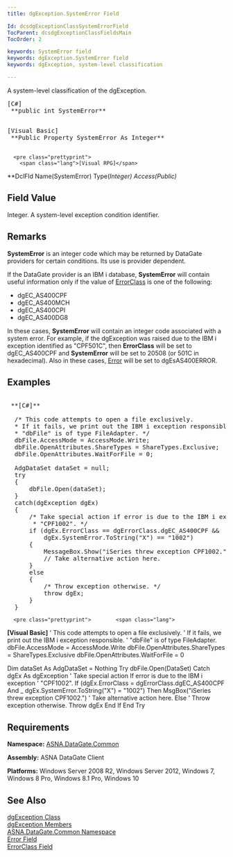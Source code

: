 ```yaml
---
title: dgException.SystemError Field

Id: dcsdgExceptionClassSystemErrorField
TocParent: dcsdgExceptionClassFieldsMain
TocOrder: 2

keywords: SystemError field
keywords: dgException.SystemError field
keywords: dgException, system-level classification

---
```


A system-level classification of the <span>dgException</span>. 
<pre><span class="lang">[C#]</span>
 **public int SystemError** 
      </pre>
<pre><span class="lang">[Visual Basic] </span>
 **Public Property SystemError As Integer** 
      </pre>
      <pre class="prettyprint">
        <span class="lang">[Visual RPG]</span>
 **DclFld Name(SystemError) Type(*Integer) Access(*Public)** 
      </pre>

## Field Value

Integer. A system-level exception condition identifier.
## Remarks

**SystemError** is an integer code which may be returned by DataGate providers for certain conditions. Its use is provider dependent.

If the DataGate provider is an IBM i database, <span> **SystemError** </span> will contain useful information only if the value of [ ErrorClass](dgexception-class-error-class-field.html) is one of the following:

- dgEC_AS400CPF
- dgEC_AS400MCH
- dgEC_AS400CPI
- dgEC_AS400DG8

In these cases, <span> **SystemError** </span> will contain an integer code associated with a system error. For example, if the <span>dgException</span> was raised due to the IBM i exception identified as "CPF501C", then <span> **ErrorClass** </span> will be set to dgEC_AS400CPF and <span> **SystemError** </span> will be set to 20508 (or 501C in hexadecimal). Also in these cases, [ Error](dgexception-class-error-field.html) will be set to dgEsAS400ERROR.
## Examples

<pre class="prettyprint">        <span class="lang">
 **[C#]** 
        </span>
  /* This code attempts to open a file exclusively. 
  * If it fails, we print out the IBM i exception responsible.
  * "dbFile" is of type FileAdapter. */ 
  dbFile.AccessMode = AccessMode.Write;
  dbFile.OpenAttributes.ShareTypes = ShareTypes.Exclusive;
  dbFile.OpenAttributes.WaitForFile = 0;

  AdgDataSet dataSet = null;
  try
  {
      dbFile.Open(dataSet);
  }
  catch(dgException dgEx)
  {
      /* Take special action if error is due to the IBM i exception
       * "CPF1002". */
      if (dgEx.ErrorClass == dgErrorClass.dgEC_AS400CPF &amp;&amp;
          dgEx.SystemError.ToString("X") == "1002")
      {
          MessageBox.Show("iSeries threw exception CPF1002.");
          // Take alternative action here.
      }
      else
      {
          /* Throw exception otherwise. */
          throw dgEx;
      }
  }</pre>
      <pre class="prettyprint">        <span class="lang">
 **[Visual Basic]** 
        </span>
  ' This code attempts to open a file exclusively. 
  ' If it fails, we print out the IBM i exception responsible.
  ' "dbFile" is of type FileAdapter. 
  dbFile.AccessMode = AccessMode.Write
  dbFile.OpenAttributes.ShareTypes = ShareTypes.Exclusive
  dbFile.OpenAttributes.WaitForFile = 0

  Dim dataSet As AdgDataSet = Nothing
  Try
      dbFile.Open(DataSet)
  Catch dgEx As dgException
      ' Take special action If error is due to the IBM i exception
      ' "CPF1002". 
      If (dgEx.ErrorClass = dgErrorClass.dgEC_AS400CPF And _
          dgEx.SystemError.ToString("X") = "1002") Then
          MsgBox("iSeries threw exception CPF1002.")
          ' Take alternative action here.
      Else
          ' Throw exception otherwise.
          Throw dgEx
      End If
  End Try
</pre>

## Requirements

**Namespace:** [ ASNA.DataGate.Common](datagate-common-namespace.html) 

**Assembly:** ASNA DataGate Client

**Platforms:** Windows Server 2008 R2, Windows Server 2012, Windows 7, Windows 8 Pro, Windows 8.1 Pro, Windows 10
## See Also


[dgException Class](dgexception-class.html)
      <br />
[dgException Members](dgexception-class-members.html)
      <br />
[ASNA.DataGate.Common Namespace](datagate-common-namespace.html)
      <br />
[Error Field](dgexception-class-error-field.html)
      <br />
[ErrorClass Field](dgexception-class-error-class-field.html)

